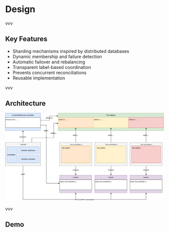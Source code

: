# Design

vvv

## Key Features

- Sharding mechanisms inspired by distributed databases
- Dynamic membership and failure detection
- Automatic failover and rebalancing
- Transparent label-based coordination
- Prevents concurrent reconciliations
- Reusable implementation

vvv

## Architecture

![Sharding Architecture](../assets/architecture.svg)

vvv

## Demo
